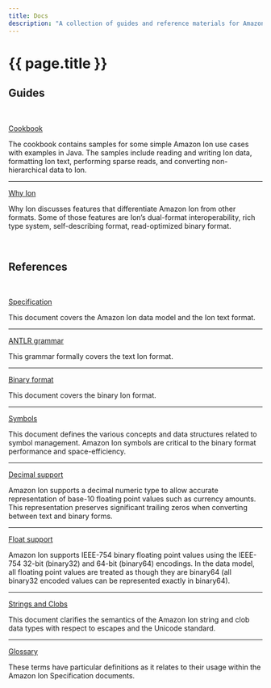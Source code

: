 ```yaml
---
title: Docs
description: "A collection of guides and reference materials for Amazon Ion."
---
```


# {{ page.title }}

## Guides

<br/>

[Cookbook][9]

The cookbook contains samples for some simple Amazon Ion use cases with examples in Java. The samples include reading and writing Ion data, formatting Ion text, performing sparse reads, and converting non-hierarchical data to Ion.

---

[Why Ion][10]

Why Ion discusses features that differentiate Amazon Ion from other formats. Some of those features are Ion’s dual-format interoperability, rich type system, self-describing format, read-optimized binary format.

<br/>

## References

<br/>

[Specification][1]

This document covers the Amazon Ion data model and the Ion text format.

---

[ANTLR grammar][3]

This grammar formally covers the text Ion format.

---

[Binary format][2]

This document covers the binary Ion format.

---

[Symbols][8]

This document defines the various concepts and data structures related to symbol management. Amazon Ion symbols are critical to the binary format performance and space-efficiency.

---

[Decimal support][4]

Amazon Ion supports a decimal numeric type to allow accurate representation of base-10 floating point values such as currency amounts. This representation preserves significant trailing zeros when converting between text and binary forms.

---

[Float support][5]

Amazon Ion supports IEEE-754 binary floating point values using the IEEE-754 32-bit (binary32) and 64-bit (binary64) encodings. In the data model, all floating point values are treated as though they are binary64 (all binary32 encoded values can be represented exactly in binary64).

---

[Strings and Clobs][7]

This document clarifies the semantics of the Amazon Ion string and clob data types with respect to escapes and the Unicode standard.

---

[Glossary][6]

These terms have particular definitions as it relates to their usage within the Amazon Ion Specification documents.


[1]: docs/spec.html
[2]: docs/binary.html
[3]: docs/text.html
[4]: docs/decimal.html
[5]: docs/float.html
[6]: docs/glossary.html
[7]: docs/stringclob.html
[8]: docs/symbols.html
[9]: guides/cookbook.html
[10]: guides/why.html